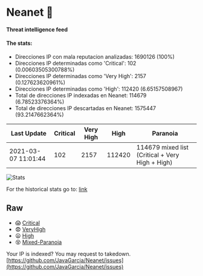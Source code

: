 # Neanet :hocho:
#### Threat intelligence feed
#### The stats:

- Direcciones IP con mala reputacion analizadas: 1690126 (100%)
- Direcciones IP determinadas como 'Critical':  102 (0.00603505300788%)
- Direcciones IP determinadas como 'Very High':  2157 (0.127623620961%)
- Direcciones IP determinadas como 'High':  112420 (6.65157508967)
- Total de direcciones IP indexadas en Neanet:  114679 (6.78523376364%)
- Total de direcciones IP descartadas en Neanet:  1575447 (93.2147662364%)

| Last Update | Critical | Very High | High | Paranoia |
| --- | --- | --- | --- | --- |
| 2021-03-07 11:01:44 | 102 | 2157 | 112420 | 114679 mixed list (Critical + Very High + High)|

![Stats](https://docs.google.com/spreadsheets/d/e/2PACX-1vSnaNMIXVabIpDJjufMlzH7poXnshF3mgd8Is1g9ytUEzVsP5my4Trn8f-xkoLLQ38xpL3HtmUexLo6/pubchart?oid=501124687&format=image)

For the historical stats go to: [link](/stats.csv)
## Raw
- :scream: [Critical](https://raw.githubusercontent.com/JavaGarcia/Neanet/master/blacklists/neanet_critical.txt)
- :fearful: [VeryHigh](https://raw.githubusercontent.com/JavaGarcia/Neanet/master/blacklists/neanet_veryHigh.txtt)
- :frowning: [High](https://raw.githubusercontent.com/JavaGarcia/Neanet/master/blacklists/neanet_high.txt)
- :dizzy_face: [Mixed-Paranoia](https://raw.githubusercontent.com/JavaGarcia/Neanet/master/blacklists/neanet_all.txt)


Your IP is indexed? You may request to takedown. [https://github.com/JavaGarcia/Neanet/issues](https://github.com/JavaGarcia/Neanet/issues)

















































































































































































































































































































































































































































































































































































































































































































































































































































































































































































































































































































































































































































































































































































































































































































































































































































































































































































































































































































































































































































































































































































































































































































































































































































































































































































































































































































































































































































































































































































































































































































































































































































































































































































































































































































































































































































































































































































































































































































































































































































































































































































































































































































































































































































































































































































































































































































































































































































































